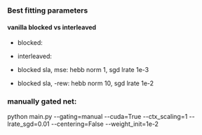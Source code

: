 ### Best fitting parameters

#### vanilla blocked vs interleaved
- blocked: 
- interleaved: 

- blocked sla, mse: hebb norm 1, sgd lrate 1e-3
- blocked sla, -rew: hebb norm 10, sgd lrate 1e-2


### manually gated net:
python main.py --gating=manual --cuda=True  --ctx_scaling=1 --lrate_sgd=0.01 --centering=False --weight_init=1e-2